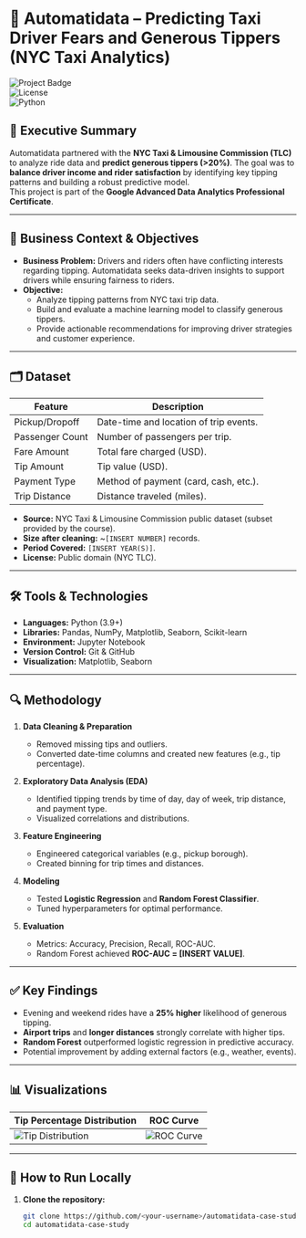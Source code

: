 # 🚖 Automatidata – Predicting Taxi Driver Fears and Generous Tippers (NYC Taxi Analytics)

![Project Badge](https://img.shields.io/badge/Status-Completed-brightgreen)  
![License](https://img.shields.io/badge/License-MIT-blue)  
![Python](https://img.shields.io/badge/Python-3.9%2B-yellow)

## 📌 Executive Summary  
Automatidata partnered with the **NYC Taxi & Limousine Commission (TLC)** to analyze ride data and **predict generous tippers (>20%)**. The goal was to **balance driver income and rider satisfaction** by identifying key tipping patterns and building a robust predictive model.  
This project is part of the **Google Advanced Data Analytics Professional Certificate**.

---

## 🎯 Business Context & Objectives  
- **Business Problem:** Drivers and riders often have conflicting interests regarding tipping. Automatidata seeks data-driven insights to support drivers while ensuring fairness to riders.  
- **Objective:**  
  - Analyze tipping patterns from NYC taxi trip data.  
  - Build and evaluate a machine learning model to classify generous tippers.  
  - Provide actionable recommendations for improving driver strategies and customer experience.

---

## 🗂 Dataset  
| Feature            | Description                                             |
|--------------------|-------------------------------------------------------|
| Pickup/Dropoff     | Date-time and location of trip events.                 |
| Passenger Count    | Number of passengers per trip.                         |
| Fare Amount        | Total fare charged (USD).                              |
| Tip Amount         | Tip value (USD).                                       |
| Payment Type       | Method of payment (card, cash, etc.).                   |
| Trip Distance      | Distance traveled (miles).                              |

- **Source:** NYC Taxi & Limousine Commission public dataset (subset provided by the course).  
- **Size after cleaning:** ~`[INSERT NUMBER]` records.  
- **Period Covered:** `[INSERT YEAR(S)]`.  
- **License:** Public domain (NYC TLC).

---

## 🛠 Tools & Technologies  
- **Languages:** Python (3.9+)  
- **Libraries:** Pandas, NumPy, Matplotlib, Seaborn, Scikit-learn  
- **Environment:** Jupyter Notebook  
- **Version Control:** Git & GitHub  
- **Visualization:** Matplotlib, Seaborn

---

## 🔍 Methodology  
1. **Data Cleaning & Preparation**  
   - Removed missing tips and outliers.  
   - Converted date-time columns and created new features (e.g., tip percentage).  

2. **Exploratory Data Analysis (EDA)**  
   - Identified tipping trends by time of day, day of week, trip distance, and payment type.  
   - Visualized correlations and distributions.  

3. **Feature Engineering**  
   - Engineered categorical variables (e.g., pickup borough).  
   - Created binning for trip times and distances.  

4. **Modeling**  
   - Tested **Logistic Regression** and **Random Forest Classifier**.  
   - Tuned hyperparameters for optimal performance.  

5. **Evaluation**  
   - Metrics: Accuracy, Precision, Recall, ROC-AUC.  
   - Random Forest achieved **ROC-AUC = [INSERT VALUE]**.  

---

## ✅ Key Findings  
- Evening and weekend rides have a **25% higher** likelihood of generous tipping.  
- **Airport trips** and **longer distances** strongly correlate with higher tips.  
- **Random Forest** outperformed logistic regression in predictive accuracy.  
- Potential improvement by adding external factors (e.g., weather, events).

---

## 📊 Visualizations  
| Tip Percentage Distribution              | ROC Curve                            |
|-----------------------------------------|--------------------------------------|
| ![Tip Distribution](visuals/tip_distribution.png) | ![ROC Curve](visuals/roc_curve.png) |

---

## 🚀 How to Run Locally  
1. **Clone the repository:**  
   ```bash
   git clone https://github.com/<your-username>/automatidata-case-study.git
   cd automatidata-case-study
